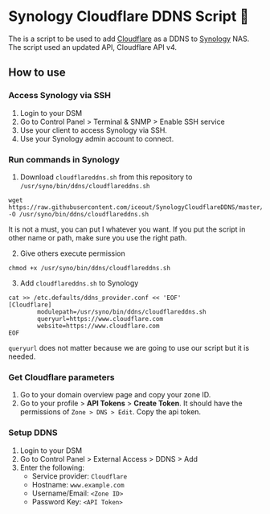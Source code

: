 # Synology Cloudflare DDNS Script 📜

The is a script to be used to add [Cloudflare](https://www.cloudflare.com/) as a DDNS to [Synology](https://www.synology.com/) NAS. The script used an updated API, Cloudflare API v4.

## How to use

### Access Synology via SSH

1. Login to your DSM
2. Go to Control Panel > Terminal & SNMP > Enable SSH service
3. Use your client to access Synology via SSH.
4. Use your Synology admin account to connect.

### Run commands in Synology

1. Download `cloudflareddns.sh` from this repository to `/usr/syno/bin/ddns/cloudflareddns.sh`

```
wget https://raw.githubusercontent.com/iceout/SynologyCloudflareDDNS/master/cloudflareddns.sh -O /usr/syno/bin/ddns/cloudflareddns.sh
```

It is not a must, you can put I whatever you want. If you put the script in other name or path, make sure you use the right path.

2. Give others execute permission

```
chmod +x /usr/syno/bin/ddns/cloudflareddns.sh
```

3. Add `cloudflareddns.sh` to Synology

```
cat >> /etc.defaults/ddns_provider.conf << 'EOF'
[Cloudflare]
        modulepath=/usr/syno/bin/ddns/cloudflareddns.sh
        queryurl=https://www.cloudflare.com
        website=https://www.cloudflare.com
EOF
```

`queryurl` does not matter because we are going to use our script but it is needed.

### Get Cloudflare parameters

1. Go to your domain overview page and copy your zone ID.
2. Go to your profile > **API Tokens** > **Create Token**. It should have the permissions of `Zone > DNS > Edit`. Copy the api token.

### Setup DDNS

1. Login to your DSM
2. Go to Control Panel > External Access > DDNS > Add
3. Enter the following:
   - Service provider: `Cloudflare`
   - Hostname: `www.example.com`
   - Username/Email: `<Zone ID>`
   - Password Key: `<API Token>`
